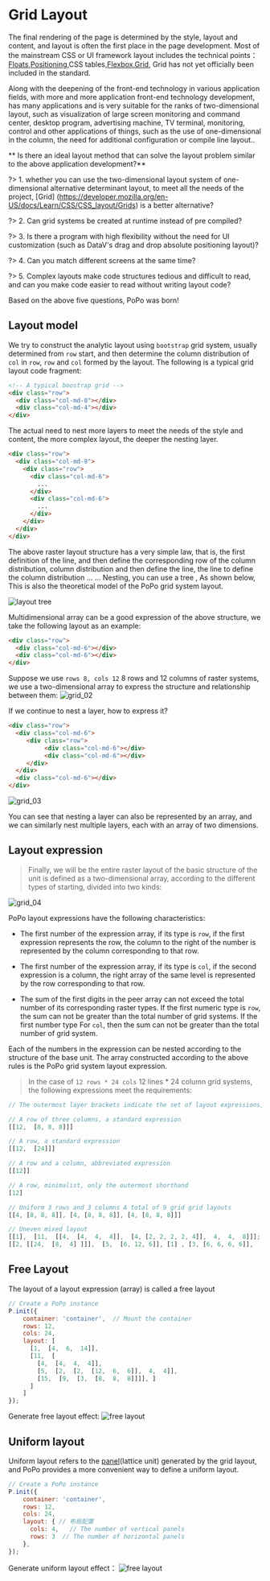 # Grid Layout

The final rendering of the page is determined by the style, layout and content, and layout is often the first place in the page development. Most of the mainstream CSS or UI framework layout includes the technical points：[Floats](https://developer.mozilla.org/en-US/docs/Learn/CSS/CSS_layout/Floats),[Positioning](https://developer.mozilla.org/en-US/docs/Learn/CSS/CSS_layout/Positioning),CSS tables,[Flexbox](https://developer.mozilla.org/en-US/docs/Learn/CSS/CSS_layout/Flexbox),[Grid](https://developer.mozilla.org/en-US/docs/Learn/CSS/CSS_layout/Grids), Grid has not yet officially been included in the standard.

Along with the deepening of the front-end technology in various application fields, with more and more application front-end technology development, has many applications and is very suitable for the ranks of two-dimensional layout, such as visualization of large screen monitoring and command center, desktop program, advertising machine, TV terminal, monitoring, control and other applications of things, such as the use of one-dimensional in the column, the need for additional configuration or compile line layout..

** Is there an ideal layout method that can solve the layout problem similar to the above application development?**

?> 1. whether you can use the two-dimensional layout system of one-dimensional alternative determinant layout, to meet all the needs of the project, [Grid] (https://developer.mozilla.org/en-US/docs/Learn/CSS/CSS_layout/Grids) is a better alternative?

?> 2. Can grid systems be created at runtime instead of pre compiled?

?> 3. Is there a program with high flexibility without the need for UI customization (such as DataV's drag and drop absolute positioning layout)?

?> 4. Can you match different screens at the same time?

?> 5. Complex layouts make code structures tedious and difficult to read, and can you make code easier to read without writing layout code?

Based on the above five questions, PoPo was born!

## Layout model

We try to construct the analytic layout using `bootstrap` grid system, usually determined from `row` start, and then determine the column distribution of `col` in `row`, `row` and `col` formed by the layout. The following is a typical grid layout code fragment:

```html
<!-- A typical boostrap grid -->
<div class="row">
  <div class="col-md-8"></div>
  <div class="col-md-4"></div>
</div>
```
The actual need to nest more layers to meet the needs of the style and content, the more complex layout, the deeper the nesting layer.

```html
<div class="row">
  <div class="col-md-8">
    <div class="row">
      <div class="col-md-6">
        ...
      </div>
      <div class="col-md-6">
        ...
      </div>
    </div>
  </div>
</div>
```

The above raster layout structure has a very simple law, that is, the first definition of the line, and then define the corresponding row of the column distribution, column distribution and then define the line, the line to define the column distribution ... ... Nesting, you can use a tree , As shown below, This is also the theoretical model of the PoPo grid system layout.

![layout tree](../_images/layout_tree.png)

Multidimensional array can be a good expression of the above structure, we take the following layout as an example:
```html
<div class="row">
  <div class="col-md-6"></div>
  <div class="col-md-6"></div>
</div>
```
Suppose we use `rows 8, cols 12` 8 rows and 12 columns of raster systems, we use a two-dimensional array to express the structure and relationship between them:
![grid_02](../_images/grid_02.png)

If we continue to nest a layer, how to express it?
```html
<div class="row">
  <div class="col-md-6">
     <div class="row">
          <div class="col-md-6"></div>
          <div class="col-md-6"></div>
     </div>
  </div>
  <div class="col-md-6"></div>
</div>
```
![grid_03](../_images/grid_03.png)

You can see that nesting a layer can also be represented by an array, and we can similarly nest multiple layers, each with an array of two dimensions.

## Layout expression

> Finally, we will be the entire raster layout of the basic structure of the unit is defined as a two-dimensional array, according to the different types of starting, divided into two kinds:

![grid_04](../_images/grid_04.png)

PoPo layout expressions have the following characteristics:

- The first number of the expression array, if its type is `row`, if the first expression represents the row, the column to the right of the number is represented by the column corresponding to that row.

- The first number of the expression array, if its type is `col`, if the second expression is a column, the right array of the same level is represented by the row corresponding to that row.

- The sum of the first digits in the peer array can not exceed the total number of its corresponding raster types. If the first numeric type is `row`, the sum can not be greater than the total number of grid systems. If the first number type For `col`, then the sum can not be greater than the total number of grid system.

Each of the numbers in the expression can be nested according to the structure of the base unit. The array constructed according to the above rules is the PoPo grid system layout expression.

> In the case of `12 rows * 24 cols` 12 lines * 24 column grid systems, the following expressions meet the requirements:

```js
// The outermost layer brackets indicate the set of layout expressions, and the following starting types are row

// A row of three columns, a standard expression
[[12,  [8, 8, 8]]]

// A row, a standard expression
[[12,  [24]]]

// A row and a column, abbreviated expression
[[12]]

// A row, minimalist, only the outermost shorthand
[12]

// Uniform 3 rows and 3 columns A total of 9 grid grid layouts
[[4, [8, 8, 8]], [4, [8, 8, 8]], [4, [8, 8, 8]]]

// Uneven mixed layout
[[1],  [11,  [[4,  [4,  4,  4]],  [4, [2, 2, 2, 2, 4]],  4,  4,  8]]];
[[2, [[24,  [8,  4] ]]],  [5,  [6, 12, 6]], [1] , [3, [6, 6, 6, 6]],  [1]];

```

## Free Layout

The layout of a layout expression (array) is called a free layout

```js
// Create a PoPo instance
P.init({
    container: 'container',  // Mount the container
    rows: 12,
    cols: 24,
    layout: [
      [1,  [4,  6,  14]], 
      [11,  [
        [4,  [4,  4,  4]], 
        [5,  [2,  [2,  [12,  6,  6]],  4,  4]], 
        [15,  [9,  [3,  [8,  8,  8]]]], ]
      ]
    ]
});
```

Generate free layout effect:
![free layout](../_images/layout_arr.png)

## Uniform layout

Uniform layout refers to the [panel](/en/panel.md)(lattice unit) generated by the grid layout, and PoPo provides a more convenient way to define a uniform layout.

```js
// Create a PoPo instance
P.init({
    container: 'container',
    rows: 12,
    cols: 24,
    layout: { // 布局配置
      cols: 4,   // The number of vertical panels
      rows: 3  // The number of horizontal panels
    },
});

```

Generate uniform layout effect：
![free layout](../_images/quickstart_01.png)